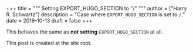 +++
title = """
  Setting EXPORT_HUGO_SECTION to "/"
  """
author = ["Harry R. Schwartz"]
description = "Case where `EXPORT_HUGO_SECTION` is set to `/`."
date = 2019-10-13
draft = false
+++

This behaves the same as **not setting** `EXPORT_HUGO_SECTION` at all.

This post is created at the site root.
